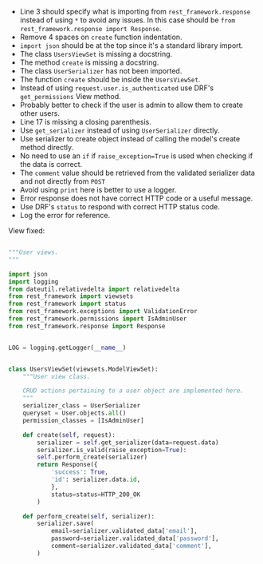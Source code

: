 - Line 3 should specify what is importing from `rest_framework.response` instead of using `*` to avoid any issues. In this case should be `from rest_framework.response import Response`.
- Remove 4 spaces on `create` function indentation.
- `import json` should be at the top since it's a standard library import.
- The class `UsersViewSet` is missing a docstring.
- The method `create` is missing a docstring.
- The class `UserSerializer` has not been imported.
- The function `create` should be inside the `UsersViewSet`.
- Instead of using `request.user.is_authenticated` use DRF's `get_permissions` View method.
- Probably better to check if the user is admin to allow them to create other users.
- Line 17 is missing a closing parenthesis.
- Use `get_serializer` instead of using `UserSerializer` directly.
- Use serializer to create object instead of calling the model's create method directly.
- No need to use an `if` if `raise_exception=True` is used when checking if the data is correct.
- The `comment` value should be retrieved from the validated serializer data and not directly from `POST`
- Avoid using `print` here is better to use a logger.
- Error response does not have correct HTTP code or a useful message.
- Use DRF's `status` to respond with correct HTTP status code.
- Log the error for reference.

View fixed:

```python

"""User views.
"""

import json
import logging
from dateutil.relativedelta import relativedelta
from rest_framework import viewsets
from rest_framework import status
from rest_framework.exceptions import ValidationError
from rest_framework.permissions import IsAdminUser
from rest_framework.response import Response


LOG = logging.getLogger(__name__)


class UsersViewSet(viewsets.ModelViewSet):
    """User view class.

    CRUD actions pertaining to a user object are implemented here.
    """
    serializer_class = UserSerializer
    queryset = User.objects.all()
    permission_classes = [IsAdminUser]

    def create(self, request):
        serializer = self.get_serializer(data=request.data)
        serializer.is_valid(raise_exception=True):
        self.perform_create(serializer)
        return Response({
            'success': True,
            'id': serializer.data.id,
            },
            status=status=HTTP_200_OK
        )

    def perform_create(self, serializer):
        serializer.save(
            email=serializer.validated_data['email'],
            password=serializer.validated_data['password'],
            comment=serializer.validated_data['comment'],
        )
```
